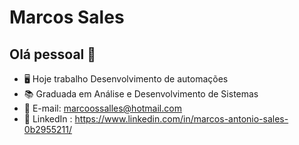 # Marcos Sales

## Olá pessoal 👋

- 🖥️ Hoje trabalho Desenvolvimento de automações
- 📚 Graduada em Análise e Desenvolvimento de Sistemas
- 📧 E-mail: marcoossalles@hotmail.com
- 🌱 LinkedIn : https://www.linkedin.com/in/marcos-antonio-sales-0b2955211/
